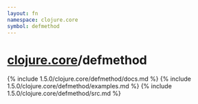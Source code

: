 ```yaml
---
layout: fn
namespace: clojure.core
symbol: defmethod
---
```


# [clojure.core](../)/defmethod

{% include 1.5.0/clojure.core/defmethod/docs.md %}
{% include 1.5.0/clojure.core/defmethod/examples.md %}
{% include 1.5.0/clojure.core/defmethod/src.md %}

